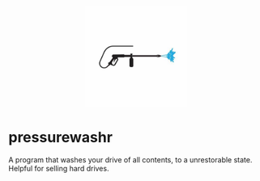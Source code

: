 <p align="center">
  <img width="200" height="200" src="https://raw.githubusercontent.com/snootysteppes/pressurewashr/main/pressurewash.jpg">
</p>

# pressurewashr
A program that washes your drive of all contents, to a unrestorable state. Helpful for selling hard drives.
